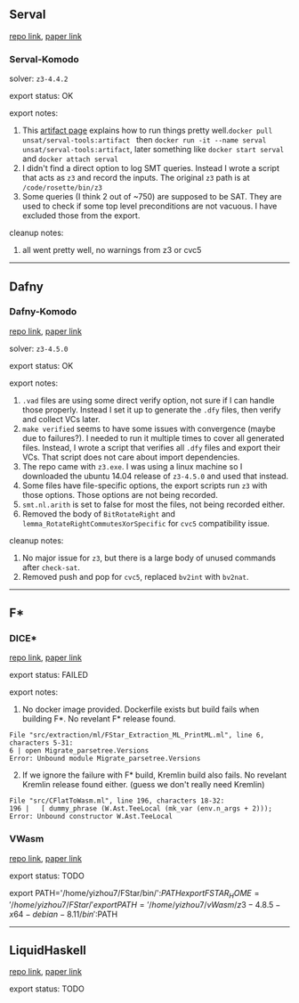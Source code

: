 ## Serval
[repo link](https://github.com/uw-unsat/serval-sosp19),
[paper link](https://unsat.cs.washington.edu/papers/nelson-serval.pdf)

### Serval-Komodo 

solver: `z3-4.4.2`

export status: OK

export notes:  
1. This [artifact page](https://unsat.cs.washington.edu/projects/serval/sosp19-artifact.html) explains how to run things pretty well.`docker pull unsat/serval-tools:artifact ` then `docker run -it --name serval unsat/serval-tools:artifact`, later something like `docker start serval` and `docker attach serval`
2. I didn't find a direct option to log SMT queries. Instead I wrote a script that acts as `z3` and record the inputs. The original `z3` path is at `/code/rosette/bin/z3`
3. Some queries (I think 2 out of ~750) are supposed to be SAT. They are used to check if some top level preconditions are not vacuous. I have excluded those from the export.

cleanup notes:
1. all went pretty well, no warnings from z3 or cvc5

----
## Dafny

### Dafny-Komodo

[repo link](https://github.com/microsoft/Komodo), 
[paper link](https://dl.acm.org/doi/10.1145/3132747.3132782)

solver: `z3-4.5.0`

export status: OK

export notes: 
1. `.vad` files are using some direct verify option, not sure if I can handle those properly. Instead I set it up to generate the `.dfy` files, then verify and collect VCs later.
2. `make verified` seems to have some issues with convergence (maybe due to failures?). I needed to run it multiple times to cover all generated files. Instead, I wrote a script that verifies all `.dfy` files and export their VCs. That script does not care about import dependencies. 
4. The repo came with `z3.exe`. I was using a linux machine so I downloaded the ubuntu 14.04 release of `z3-4.5.0` and used that instead.
5. Some files have file-specific options, the export scripts run `z3` with those options. Those options are not being recorded. 
6. `smt.nl.arith` is set to false for most the files, not being recorded either.
7. Removed the body of `BitRotateRight` and `lemma_RotateRightCommutesXorSpecific` for `cvc5` compatibility issue. 

cleanup notes:
1. No major issue for `z3`, but there is a large body of unused commands after `check-sat`. 
2. Removed push and pop for `cvc5`, replaced `bv2int` with `bv2nat`. 

----
## F*

### DICE*

[repo link](https://github.com/verified-HRoT/dice-star), 
[paper link](https://www.usenix.org/conference/usenixsecurity21/presentation/tao)

export status: FAILED

export notes:
1. No docker image provided. Dockerfile exists but build fails when building F*. No revelant F* release found. 
```
File "src/extraction/ml/FStar_Extraction_ML_PrintML.ml", line 6, characters 5-31:
6 | open Migrate_parsetree.Versions
Error: Unbound module Migrate_parsetree.Versions
```
2. If we ignore the failure with F* build, Kremlin build also fails. No revelant Kremlin release found either. (guess we don't really need Kremlin)
```
File "src/CFlatToWasm.ml", line 196, characters 18-32:
196 |   [ dummy_phrase (W.Ast.TeeLocal (mk_var (env.n_args + 2)));
Error: Unbound constructor W.Ast.TeeLocal
```

### VWasm
[repo link](https://github.com/secure-foundations/vWasm/),
[paper link](https://www.usenix.org/conference/usenixsecurity22/presentation/bosamiya)

export status: TODO

export PATH='/home/yizhou7/FStar/bin/':$PATH
export FSTAR_HOME='/home/yizhou7/FStar/'
export PATH='/home/yizhou7/vWasm/z3-4.8.5-x64-debian-8.11/bin':$PATH

----
## LiquidHaskell

[repo link](https://github.com/ucsd-progsys/liquidhaskell),
[paper link](https://dl.acm.org/doi/pdf/10.1145/2633357.2633366)

export status: TODO

